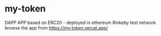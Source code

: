 # my-token
DAPP APP based on ERC20 - deployed in ethereum Rinkeby test network
browse the app from 
https://my-token.vercel.app/
